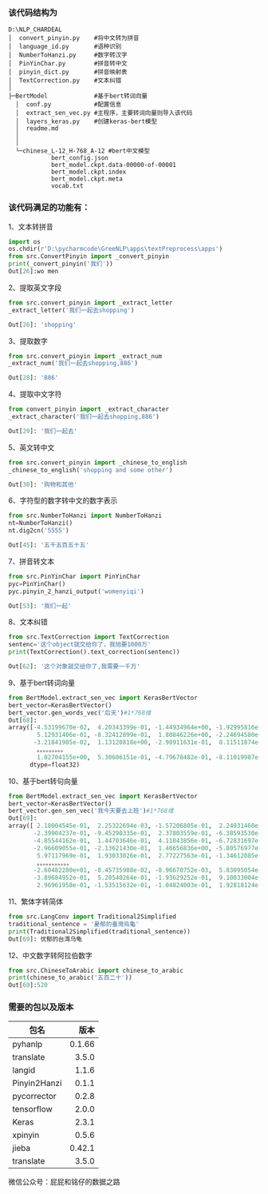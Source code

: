 ### 该代码结构为

    D:\NLP_CHARDEAL
    │  convert_pinyin.py    #将中文转为拼音
    │  language_id.py       #语种识别
    │  NumberToHanzi.py     #数字转汉字
    │  PinYinChar.py        #拼音转中文
    │  pinyin_dict.py       #拼音映射表
    │  TextCorrection.py    #文本纠错
    │
    ├─BertModel             #基于bert转词向量
      │  conf.py            #配置信息
      │  extract_sen_vec.py #主程序，主要转词向量则导入该代码
      │  layers_keras.py    #创建keras-bert模型
      │  readme.md          
      │
      │
      └─chinese_L-12_H-768_A-12 #bert中文模型
                bert_config.json
                bert_model.ckpt.data-00000-of-00001
                bert_model.ckpt.index
                bert_model.ckpt.meta
                vocab.txt
### 该代码满足的功能有：

1、文本转拼音
```python
import os 
os.chdir(r'D:\pycharmcode\GreeNLP\apps\textPreprocess\apps')
from src.ConvertPinyin import _convert_pinyin
print(_convert_pinyin('我们'))
Out[26]:wo men
```
2、提取英文字段
```python
from src.convert_pinyin import _extract_letter
_extract_letter('我们一起去shopping')

Out[26]: 'shopping'
```
3、提取数字
```python
from src.convert_pinyin import _extract_num
_extract_num('我们一起去shopping,886')

Out[28]: '886'
```
4、提取中文字符
```python
from convert_pinyin import _extract_character
_extract_character('我们一起去shopping,886')

Out[29]: '我们一起去'
```
5、英文转中文
```python
from src.convert_pinyin import _chinese_to_english
_chinese_to_english('shopping and some other')

Out[30]: '购物和其他'
```

6、字符型的数字转中文的数字表示

```python
from src.NumberToHanzi import NumberToHanzi
nt=NumberToHanzi()
nt.dig2cn('5555')

Out[45]: '五千五百五十五'
```

7、拼音转文本
```python
from src.PinYinChar import PinYinChar 
pyc=PinYinChar()
pyc.pinyin_2_hanzi_output('womenyiqi')

Out[53]: '我们一起'
```


8、文本纠错
```python
from src.TextCorrection import TextCorrection
sentenc='这个object就交给你了，我旭要1000万'
print(TextCorrection().text_correction(sentenc))

Out[62]: '这个对象就交给你了,我需要一千万'
```

9、基于bert转词向量
```python
from BertModel.extract_sen_vec import KerasBertVector
bert_vector=KerasBertVector()
bert_vector.gen_words_vec('后天')#1*768维
Out[68]: 
array([-4.53199670e-02,  4.20343399e-01, -1.44934964e+00, -1.92995816e-01,
        5.12931406e-01, -8.32412899e-01,  1.80846226e+00, -2.24694580e-01,
       -3.21841985e-02,  1.13120818e+00, -2.98911631e-01,  8.11511874e-01,
        。。。。。。。。。
        1.02704155e+00,  5.30606151e-01, -4.79678482e-01, -8.11019987e-02],
      dtype=float32)
```

10、基于bert转句向量

```python
from BertModel.extract_sen_vec import KerasBertVector
bert_vector=KerasBertVector()
bert_vector.gen_sen_vec('我今天要去上班')#1*768维
Out[69]: 
array([ 2.18004545e-01,  2.25322694e-03, -1.57206805e-01,  2.24931460e-01,
       -2.39904237e-01, -9.45290335e-01,  2.37803559e-01, -6.38593530e-01,
       -4.85544162e-01,  1.44703646e-01,  4.11843856e-01, -6.72831697e-01,
       -2.96609055e-01, -2.13621430e-01,  1.46656836e+00, -5.80576977e-02,
        5.97117969e-01,  1.93033026e-01,  2.77227563e-01, -1.34612085e-01,
        。。。。。。。。。。。
       -2.60482280e+01, -8.45735988e-02, -8.96670752e-03,  5.83095054e-02,
       -3.89684952e-01,  5.20540264e-01, -1.93629252e-01,  9.10033004e-02,
        2.96961958e-01, -1.53515632e-01, -1.04824003e-01,  1.92818124e-01])
```
11、繁体字转简体
```python
from src.LangConv import Traditional2Simplified
traditional_sentence = '憂郁的臺灣烏龜'
print(Traditional2Simplified(traditional_sentence))
Out[69]: 忧郁的台湾乌龟
```
12、中文数字转阿拉伯数字
```python
from src.ChineseToArabic import chinese_to_arabic
print(chinese_to_arabic('五百二十'))
Out[69]:520
```
### 需要的包以及版本

| 包名      | 版本 |
| --------- | -----:|
| pyhanlp  |  0.1.66 |
| translate     |   3.5.0 |
| langid      |    1.1.6 |
| Pinyin2Hanzi  |  0.1.1 |
| pycorrector     |  0.2.8 |
| tensorflow      |    2.0.0  |
| Keras  |   2.3.1  |
| xpinyin     |  0.5.6  |
| jieba      |     0.42.1  |
| translate      |      3.5.0  |

微信公众号：屁屁和铭仔的数据之路
